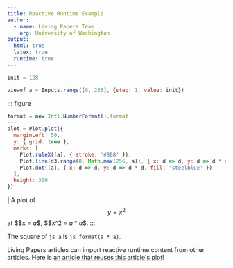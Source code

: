 ```yaml
---
title: Reactive Runtime Example
author:
  - name: Living Papers Team
    org: University of Washington
output:
  html: true
  latex: true
  runtime: true
---
```


``` js { hide=true }
init = 128
```

``` js { hide=static }
viewof a = Inputs.range([0, 255], {step: 1, value: init})
```

::: figure
``` js
format = new Intl.NumberFormat().format
---
plot = Plot.plot({
  marginLeft: 50,
  y: { grid: true },
  marks: [
    Plot.ruleX([a], { stroke: '#888' }),
    Plot.line(d3.range(0, Math.max(256, a)), { x: d => d, y: d => d * d, stroke: 'steelblue', strokeWidth: 2 }),
    Plot.dot([a], { x: d => d, y: d => d * d, fill: 'steelblue' })
  ],
  height: 300
})
```
| A plot of $$y = x^2$$ at $$x = ${a}$$, $$x^2 = ${a * a}$$.
:::

The square of `js a` is `js format(a * a)`.

Living Papers articles can import reactive runtime content from other articles.
Here is [an article that reuses this article's plot](./import)!
